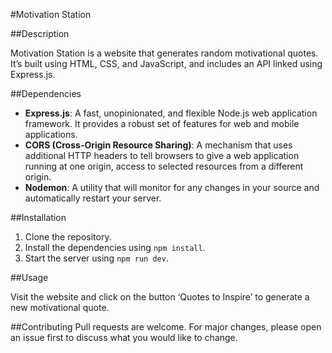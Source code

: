 #Motivation Station

##Description

Motivation Station is a website that generates random motivational quotes. It’s built using HTML, CSS, and JavaScript, and includes an API linked using Express.js.

##Dependencies

- **Express.js**: A fast, unopinionated, and flexible Node.js web application framework. It provides a robust set of features for web and mobile applications.
- **CORS (Cross-Origin Resource Sharing)**: A mechanism that uses additional HTTP headers to tell browsers to give a web application running at one origin, access to selected resources from a different origin.
- **Nodemon**: A utility that will monitor for any changes in your source and automatically restart your server.

##Installation

1. Clone the repository.
2. Install the dependencies using `npm install`.
3. Start the server using `npm run dev`.

##Usage

Visit the website and click on the button ‘Quotes to Inspire’ to generate a new motivational quote.

##Contributing
Pull requests are welcome. For major changes, please open an issue first to discuss what you would like to change.